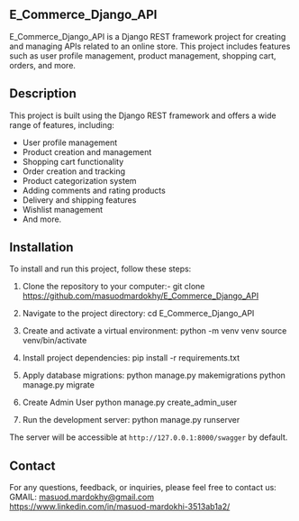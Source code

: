 ## E_Commerce_Django_API

E_Commerce_Django_API is a Django REST framework project for creating and managing APIs related to an online store. 
This project includes features such as user profile management, product management, shopping cart, orders, and more.


## Description

This project is built using the Django REST framework and offers a wide range of features, including:

- User profile management
- Product creation and management
- Shopping cart functionality
- Order creation and tracking
- Product categorization system
- Adding comments and rating products
- Delivery and shipping features
- Wishlist management
- And more.

## Installation

To install and run this project, follow these steps:

1. Clone the repository to your computer:-
git clone https://github.com/masuodmardokhy/E_Commerce_Django_API


2. Navigate to the project directory:
cd E_Commerce_Django_API


3. Create and activate a virtual environment:
python -m venv venv
source venv/bin/activate


4. Install project dependencies:
pip install -r requirements.txt


5. Apply database migrations:
python manage.py makemigrations
python manage.py migrate


6. Create Admin User
python manage.py create_admin_user


7. Run the development server:
python manage.py runserver



The server will be accessible at `http://127.0.0.1:8000/swagger` by default.



## Contact

For any questions, feedback, or inquiries, please feel free to contact us:
 GMAIL: masuod.mardokhy@gmail.com
https://www.linkedin.com/in/masuod-mardokhi-3513ab1a2/










